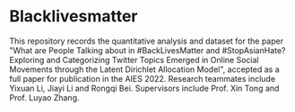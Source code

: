 # Blacklivesmatter
This repository records the quantitative analysis and dataset for the paper "What are People Talking about in #BackLivesMatter and #StopAsianHate? Exploring and Categorizing Twitter Topics Emerged in Online Social Movements through the Latent Dirichlet Allocation Model", accepted as a full paper for publication in the AIES 2022. Research teammates include Yixuan Li, Jiayi Li and Rongqi Bei. Supervisors include Prof. Xin Tong and Prof. Luyao Zhang. 
